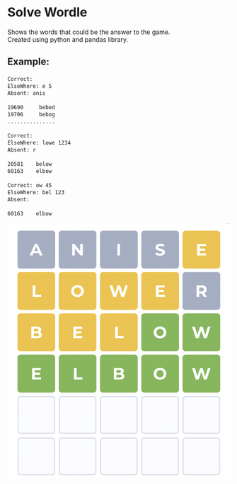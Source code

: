 # Solve Wordle
Shows the words that could be the answer to the game.\
Created using python and pandas library.

## Example:
```text
Correct: 
ElseWhere: e 5
Absent: anis

19690     bebed
19706     bebog
...............

Correct: 
ElseWhere: lowe 1234
Absent: r

20581    below
60163    elbow

Correct: ow 45
ElseWhere: bel 123
Absent: 

60163    elbow
```
![](./screenshots/Game.png)
